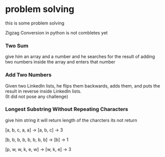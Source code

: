 # problem solving

this is some problem solving 

Zigzag Conversion in python is not combletes yet

### Two Sum

give him an array and a number and he searches for the result of adding two numbers inside the array and enters that number

### Add Two Numbers

Given two LinkedIn lists, he flips them backwards, adds them, and puts the result in reverse inside LinkedIn lists. \
(It did not pose any challenge)

### Longest Substring Without Repeating Characters

give him string it will return length of the charcters its not return  

[a, b, c, a, a] -> [a, b, c] -> 3  

[b, b, b, b, b, b, b, b] -> [b] -> 1  

[p, w, w, k, e, w] -> [w, k, e] -> 3
